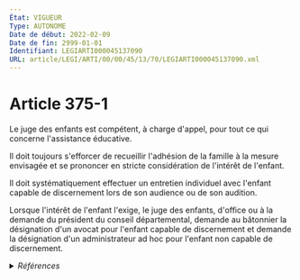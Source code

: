 ```yaml
---
État: VIGUEUR
Type: AUTONOME
Date de début: 2022-02-09
Date de fin: 2999-01-01
Identifiant: LEGIARTI000045137090
URL: article/LEGI/ARTI/00/00/45/13/70/LEGIARTI000045137090.xml
---
```


<h1>Article 375-1</h1>

Le juge des enfants est compétent, à charge d'appel, pour tout ce qui concerne
l'assistance éducative.<br />

Il doit toujours s'efforcer de recueillir l'adhésion de la famille à la mesure
envisagée et se prononcer en stricte considération de l'intérêt de l'enfant.<br />

Il doit systématiquement effectuer un entretien individuel avec l'enfant capable
de discernement lors de son audience ou de son audition.<br />

Lorsque l'intérêt de l'enfant l'exige, le juge des enfants, d'office ou à la
demande du président du conseil départemental, demande au bâtonnier la
désignation d'un avocat pour l'enfant capable de discernement et demande la
désignation d'un administrateur ad hoc pour l'enfant non capable de
discernement.


<details>
  <summary><em>Références</em></summary>

  <h2>Articles faisant référence à l'article</h2>
  
  <ul>
    <li>
      <a href="https://legal.tricoteuses.fr//redirection/LEGIARTI000045134352?vers=git&vers=legifrance">LOI n° 2022-140 du 7 février 2022 relative à la protection des enfants - article 26 ENTIEREMENT_MODIF</a> MODIFIE source
    </li>
  </ul>
  
  <h2>Références faites par l'article</h2>
  
  <ul>
    <li>
      1982-10-28 CITATION cible <a href="https://legal.tricoteuses.fr//redirection/LEGIARTI000006682896?vers=git&vers=legifrance">Décret n°82-938 du 28 octobre 1982 CREANT UNE MEDAILLE DE LA FAMILLE FRANCAISE. - article 4 AUTONOME ABROGE, en vigueur du 1983-01-01 au 2004-10-26</a>
    </li>
    <li>
      1988-10-06 CITATION cible <a href="https://legal.tricoteuses.fr//redirection/LEGIARTI000006683693?vers=git&vers=legifrance">Décret n°88-949 du 6 octobre 1988 relatif à l'habilitation des personnes physiques, établissements, services ou organismes publics ou privés auxquels l'autorité judiciaire confie habituellement des mineurs ou l'exécution de mesures les concernant - article 1 AUTONOME MODIFIE, en vigueur du 1988-10-08 au 2003-03-06</a>
    </li>
    <li>
      2022-02-07 MODIFIE cible <a href="https://legal.tricoteuses.fr//redirection/LEGIARTI000045134352?vers=git&vers=legifrance">LOI n° 2022-140 du 7 février 2022 relative à la protection des enfants - article 26 ENTIEREMENT_MODIF</a>
    </li>
    <li>
      2023-10-02 CITATION cible <a href="https://legal.tricoteuses.fr//redirection/LEGIARTI000048148811?vers=git&vers=legifrance">Décret n° 2023-914 du 2 octobre 2023 portant diverses dispositions en matière d'assistance éducative - article 2 ENTIEREMENT_MODIF</a>
    </li>
    <li>
      2023-10-02 CITATION cible <a href="https://legal.tricoteuses.fr//redirection/LEGIARTI000048148813?vers=git&vers=legifrance">Décret n° 2023-914 du 2 octobre 2023 portant diverses dispositions en matière d'assistance éducative - article 3 ENTIEREMENT_MODIF</a>
    </li>
    <li>
      2023-10-02 CITATION cible <a href="https://legal.tricoteuses.fr//redirection/LEGIARTI000048148815?vers=git&vers=legifrance">Décret n° 2023-914 du 2 octobre 2023 portant diverses dispositions en matière d'assistance éducative - article 4 ENTIEREMENT_MODIF</a>
    </li>
    <li>
      2999-01-01 CITATION cible <a href="https://legal.tricoteuses.fr//redirection/LEGIARTI000006905414?vers=git&vers=legifrance">Code de l'action sociale et des familles - article R221-3 AUTONOME VIGUEUR, en vigueur depuis le 2004-10-26</a>
    </li>
    <li>
      2999-01-01 CITATION cible <a href="https://legal.tricoteuses.fr//redirection/LEGIARTI000006681231?vers=git&vers=legifrance">Code de la famille et de l'aide sociale - article 95 AUTONOME MODIFIE, en vigueur du 1986-01-08 au 1996-07-06</a>
    </li>
    <li>
      2999-01-01 CITATION cible <a href="https://legal.tricoteuses.fr//redirection/LEGIARTI000048149868?vers=git&vers=legifrance">Code de procédure civile - article 1188 AUTONOME VIGUEUR, en vigueur depuis le 2023-10-05</a>
    </li>
    <li>
      2999-01-01 CITATION cible <a href="https://legal.tricoteuses.fr//redirection/LEGIARTI000006412175?vers=git&vers=legifrance">Code de procédure civile - article 1193 AUTONOME VIGUEUR, en vigueur depuis le 2002-09-01</a>
    </li>
    <li>
      2999-01-01 CITATION cible <a href="https://legal.tricoteuses.fr//redirection/LEGIARTI000048149901?vers=git&vers=legifrance">Code de procédure civile - article 1210-1 AUTONOME VIGUEUR, en vigueur depuis le 2023-10-05</a>
    </li>
    <li>
      2999-01-01 CITATION cible <a href="https://legal.tricoteuses.fr//redirection/LEGIARTI000048149085?vers=git&vers=legifrance">Code de procédure civile - article 1210-3-1 AUTONOME VIGUEUR, en vigueur depuis le 2023-10-05</a>
    </li>
    <li>
      2999-01-01 CITATION cible <a href="https://legal.tricoteuses.fr//redirection/LEGIARTI000048149110?vers=git&vers=legifrance">Code de procédure civile - article 1575-1 AUTONOME VIGUEUR, en vigueur depuis le 2023-10-05</a>
    </li>
    <li>
      CODIFICATION source Loi 1803-03-14
    </li>
  </ul>
</details>
